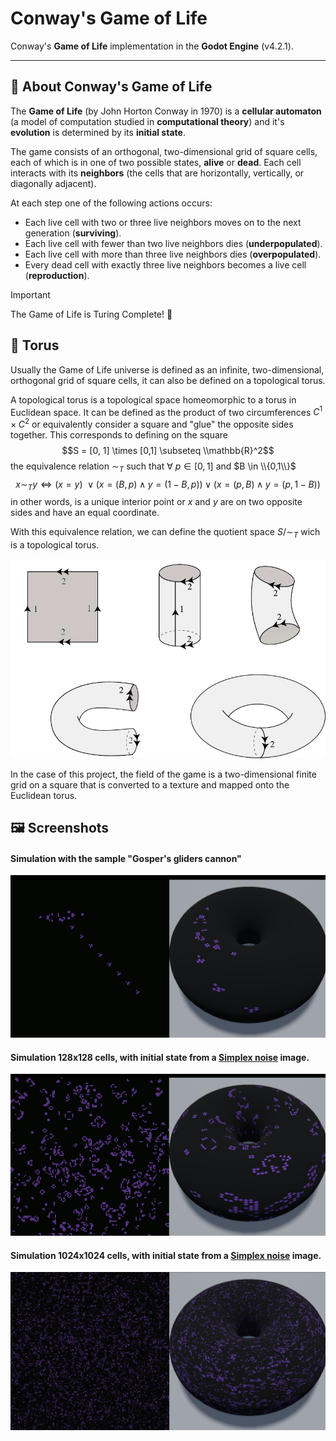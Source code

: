# Conway's Game of Life

Conway's **Game of Life** implementation in the **Godot Engine** (v4.2.1).

---

## 👾 About Conway's Game of Life
The **Game of Life** (by John Horton Conway in 1970) is a **cellular automaton** (a model of computation studied in **computational theory**) and it's **evolution** is determined by its **initial state**.

The game consists of an orthogonal, two-dimensional grid of square cells, each of which is in one of two possible states, **alive** or **dead**. 
Each cell interacts with its **neighbors** (the cells that are horizontally, vertically, or diagonally adjacent). 

At each step one of the following actions occurs:
  + Each live cell with two or three live neighbors moves on to the next generation (**surviving**).
  + Each live cell with fewer than two live neighbors dies (**underpopulated**).
  + Each live cell with more than three live neighbors dies (**overpopulated**).
  + Every dead cell with exactly three live neighbors becomes a live cell (**reproduction**).

> [!IMPORTANT]
> The Game of Life is Turing Complete! 🤩

## 🍩 Torus
Usually the Game of Life universe is defined as an infinite, two-dimensional, orthogonal grid of square cells, it can also be defined on a topological torus.

A topological torus is a topological space homeomorphic to a torus in Euclidean space. It can be defined as the product of two circumferences $C^1 \times C^2$
or equivalently consider a square and "glue" the opposite sides together. This corresponds to defining on the square 
$$S = [0, 1] \times [0,1] \subseteq \\mathbb{R}^2$$
the equivalence relation $∼_T$ such that $\forall\ p \in [0,1]$ and $B \in \\{0,1\\}$
$$x ∼_T y \Longleftrightarrow \bigg(x = y\bigg)\ \lor \bigg(x=(B,p) \land y=(1 - B,p) \bigg) \lor \bigg(x=(p,B) \land y=(p,1 - B) \bigg)$$
in other words, is a unique interior point or $x$ and $y$ are on two opposite sides and have an equal coordinate.

With this equivalence relation, we can define the quotient space $S / {∼_T}$ wich is a topological torus.

![Topologiacl torus construction from a square](./images/screenshots/torus-construction.png)

In the case of this project, the field of the game is a two-dimensional finite grid on a square that is converted to a texture and mapped onto the Euclidean torus.

## 🖼️ Screenshots
#### Simulation with the sample "Gosper's gliders cannon"
![screenshot 128 cells](./images/screenshots/screenshot-gosper-glider.png)

#### Simulation 128x128 cells, with initial state from a [Simplex noise](https://en.wikipedia.org/wiki/Simplex_noise) image.
![screenshot 128 cells](./images/screenshots/screenshot-128.png)

#### Simulation 1024x1024 cells, with initial state from a [Simplex noise](https://en.wikipedia.org/wiki/Simplex_noise) image.
![screenshot 1024 cells](./images/screenshots/screenshot-1024.png)
